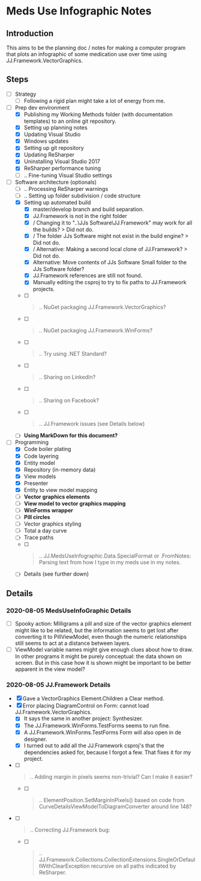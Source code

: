 Meds Use Infographic Notes
==========================

Introduction
------------
This aims to be the planning doc / notes for making a computer program that plots an infographic of some medication use over time using JJ.Framework.VectorGraphics.

Steps
-----
- [ ] Strategy
  - [ ] Following a rigid plan might take a lot of energy from me.
- [ ] Prep dev environment
  - [x] Publishing my Working Methods folder (with documentation templates) to an online git repository.
  - [x] Setting up planning notes
  - [x] Updating Visual Studio
  - [x] Windows updates
  - [x] Setting up git repository
  - [x] Updating ReSharper
  - [x] Uninstalling Visual Studio 2017
  - [x] ReSharper performance tuning
  - [ ] .. Fine-tuning Visual Studio settings
- [ ] Software architecture (optionals)
  - [ ] .. Processing ReSharper warnings
  - [ ] .. Setting up folder subdivision / code structure
  - [x] Setting up automated build
    - [x] master/develop branch and build separation.
    - [x] JJ.Framework is not in the right folder
    - [x] / Changing it to "..\JJs Software\JJ.Framework" may work for all the builds? > Did not do.
    - [x] / The folder JJs Software might not exist in the build engine? > Did not do.
    - [x] / Alternative: Making a second local clone of JJ.Framework? > Did not do.
    - [x] Alternative: Move contents of JJs Software Small folder to the JJs Software folder?
    - [x] JJ.Framework references are still not found.
    - [x] Manually editing the csproj to try to fix paths to JJ.Framework projects.
  - [ ] >.. NuGet packaging JJ.Framework.VectorGraphics?
  - [ ] >.. NuGet packaging JJ.Framework.WinForms?
  - [ ] >.. Try using .NET Standard?
  - [ ] >.. Sharing on LinkedIn?
  - [ ] >.. Sharing on Facebook?
  - [ ] >.. JJ.Framework issues (see Details below)
  - [ ] __Using MarkDown for this document?__
- [ ] Programming
  - [x] Code boiler plating
  - [x] Code layering
  - [x] Entity model
  - [x] Repository (in-memory data)
  - [x] View models
  - [x] Presenter
  - [x] Entity to view model mapping
  - [ ] __Vector graphics elements__
  - [ ] __View model to vector graphics mapping__
  - [ ] __WinForms wrapper__
  - [ ] __Pill circles__
  - [ ] Vector graphics styling
  - [ ] Total a day curve
  - [ ] Trace paths
  - [ ] >.. JJ.MedsUseInfographic.Data.SpecialFormat or .FromNotes: Parsing text from how I type in my meds use in my notes.
  - [ ] Details (see further down)
  
Details
-------

### 2020-08-05 MedsUseInfoGraphic Details
- [ ] Spooky action: Milligrams a pill and size of the vector graphics element might like to be related, but the information seems to get lost after converting it to PillViewModel, even though the numeric relationships still seems to act at a distance between layers.
- [ ] ViewModel variable names might give enough clues about how to draw. In other programs it might be purely conceptual: the data shown on screen. But in this case how it is shown might be important to be better apparent in the view model?

### 2020-08-05 JJ.Framework Details
- [x] Gave a VectorGraphics Element.Children a Clear method.
- [x] Error placing DiagramControl on Form: cannot load JJ.Framework.VectorGraphics.
  - [x] It says the same in another project: Synthesizer.
  - [x] The JJ.Framework.WinForms.TestForms seems to run fine.
  - [x] A JJ.Framework.WinForms.TestForms Form will also open in de designer.
  - [x] I turned out to add all the JJ.Framework csproj's that the dependencies asked for, because I forgot a few. That fixes it for my project.
- [ ] >.. Adding margin in pixels seems non-trivial? Can I make it easier?
  - [ ] >.. ElementPosition.SetMarginInPixels() based on code from CurveDetailsViewModelToDiagramConverter around line 148?
- [ ] >.. Correcting JJ.Framework bug:
  - [ ] >.. JJ.Framework.Collections.CollectionExtensions.SingleOrDefaultWithClearException recursive on all paths indicated by ReSharper.
